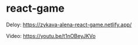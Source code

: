 # react-game

Deloy: https://zykava-alena-react-game.netlify.app/


Video: https://youtu.be/t1nOBeyJKVo
